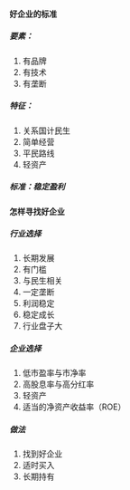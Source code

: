 #### 好企业的标准

##### 要素：

1. 有品牌
2. 有技术
3. 有垄断

##### 特征：

1. 关系国计民生
2. 简单经营
3. 平民路线
4. 轻资产

##### 标准：稳定盈利



#### 怎样寻找好企业

##### 行业选择

1. 长期发展
2. 有门槛
3. 与民生相关
4. 一定垄断
5. 利润稳定
6. 稳定成长
7. 行业盘子大

##### 企业选择

1. 低市盈率与市净率
2. 高股息率与高分红率
3. 轻资产
4. 适当的净资产收益率（ROE）

##### 做法

1. 找到好企业
2. 适时买入
3. 长期持有





